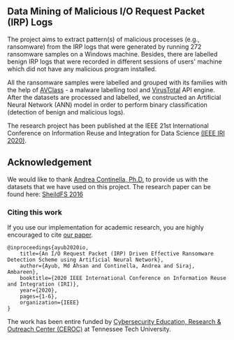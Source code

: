 ## Data Mining of Malicious I/O Request Packet (IRP) Logs

The project aims to extract pattern(s) of malicious processes (e.g., ransomware) from the IRP logs that were generated by running 272 ransomware samples on a Windows machine. Besides, there are labelled benign IRP logs that were recorded in different sessions of users' machine which did not have any malicious program installed.

All the ransomware samples were labelled and grouped with its families with the help of [AVClass](https://github.com/malicialab/avclass) - a malware labelling tool and [VirusTotal](https://developers.virustotal.com/reference) API engine. After the datasets are processed and labelled, we constructed an Artificial Neural Network (ANN) model in order to perform binary classification (detection of benign and malicious logs).

The research project has been published at the IEEE 21st International Conference on Information Reuse and Integration for Data Science [(IEEE IRI 2020)](https://homepages.uc.edu/~niunn/IRI20/).


## Acknowledgement

We would like to thank [Andrea Continella, Ph.D.](https://conand.me/) to provide us with the datasets that we have used on this project. The research paper can be found here: [SheildFS 2016](https://dl.acm.org/doi/pdf/10.1145/2991079.2991110)


### Citing this work
If you use our implementation for academic research, you are highly encouraged to cite [our paper]().

```
@inproceedings{ayub2020io,
	title={An I/O Request Packet (IRP) Driven Effective Ransomware Detection Scheme using Artificial Neural Network},
	author={Ayub, Md Ahsan and Continella, Andrea and Siraj, Ambareen},
	booktitle={2020 IEEE International Conference on Information Reuse and Integration (IRI)},
	year={2020},
	pages={1-6},
	organization={IEEE}
}
```

The work has been entire funded by [Cybersecurity Education, Research & Outreach Center (CEROC)](https://www.tntech.edu/ceroc/) at Tennessee Tech University.